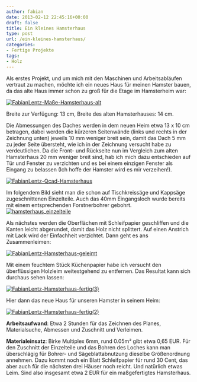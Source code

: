 ```yaml
---
author: fabian
date: 2013-02-12 22:45:16+00:00
draft: false
title: Ein kleines Hamsterhaus
type: post
url: /ein-kleines-hamsterhaus/
categories:
- Fertige Projekte
tags:
- Holz
---
```


Als erstes Projekt, und um mich mit den Maschinen und Arbeitsabläufen vertraut zu machen, möchte ich ein neues Haus für meinen Hamster bauen, da das alte Haus immer schon zu groß für die Etage im Hamsterheim war:

[![FabianLentz-Maße-Hamsterhaus-alt](/wp-content/uploads/2013/02/FabianLentz-Maße-Hamsterhaus-alt-300x201.jpg)
](/wp-content/uploads/2013/02/FabianLentz-Maße-Hamsterhaus-alt.jpg)

<!-- more -->

Breite zur Verfügung: 13 cm, Breite des alten Hamsterhauses: 14 cm.

Die Abmessungen des Daches werden in dem neuen Heim etwa 13 x 10 cm betragen, dabei werden die kürzeren Seitenwände (links und rechts in der Zeichnung unten) jeweils 10 mm weniger breit sein, damit das Dach 5 mm zu jeder Seite übersteht, wie ich in der Zeichnung versucht habe zu verdeutlichen. Da die Front- und Rückseite nun im Vergleich zum alten Hamsterhaus 20 mm weniger breit sind, hab ich mich dazu entschieden auf Tür und Fenster zu verzichten und es bei einem einzigen Fenster als Eingang zu belassen (Ich hoffe der Hamster wird es mir verzeihen!).

[![FabianLentz-Qcad-Hamsterhaus](/wp-content/uploads/2013/02/FabianLentz-Qcad-Hamsterhaus-300x242.png)
](/wp-content/uploads/2013/02/FabianLentz-Qcad-Hamsterhaus.png)


Im folgendem Bild sieht man die schon auf Tischkreissäge und Kappsäge zugeschnittenen Einzelteile. Auch das 40mm Eingangsloch wurde bereits mit einem entsprechenden Forstnerbohrer gebohrt.[![hamsterhaus_einzelteile](https://kellerautomat.com/ebkwordpress/wp-content/uploads/2013/01/hamsterhaus_einzelteile-300x281.jpg)
](https://kellerautomat.com/ebkwordpress/wp-content/uploads/2013/01/hamsterhaus_einzelteile.jpg)


Als nächstes werden die Oberflächen mit Schleifpapier geschliffen und die Kanten leicht abgerundet, damit das Holz nicht splittert. Auf einen Anstrich mit Lack wird der Einfachheit verzichtet. Dann geht es ans Zusammenleimen:

[![FabianLentz-Hamsterhaus-geleimt](/wp-content/uploads/2013/02/FabianLentz-Hamsterhaus-geleimt-300x200.jpg)
](/wp-content/uploads/2013/02/FabianLentz-Hamsterhaus-geleimt.jpg)

Mit einem feuchtem Stück Küchenpapier habe ich versucht den überflüssigen Holzleim weitestgehend zu entfernen. Das Resultat kann sich durchaus sehen lassen:

[![FabianLentz-Hamsterhaus-fertig(3)](/wp-content/uploads/2013/02/FabianLentz-Hamsterhaus-fertig3-300x279.jpg)
](/wp-content/uploads/2013/02/FabianLentz-Hamsterhaus-fertig3.jpg)

Hier dann das neue Haus für unseren Hamster in seinem Heim:

[![FabianLentz-Hamsterhaus-fertig(2)](/wp-content/uploads/2013/02/FabianLentz-Hamsterhaus-fertig2-200x300.jpg)
](/wp-content/uploads/2013/02/FabianLentz-Hamsterhaus-fertig2.jpg)



**Arbeitsaufwand**: Etwa 2 Stunden für das Zeichnen des Planes, Materialsuche, Abmessen und Zuschnitt und Verleimen.

**Materialeinsatz**: Birke Multiplex 6mm, rund 0.05m² gibt etwa 0,65 EUR. Für den Zuschnitt der Einzelteile und das Bohren des Loches kann man überschlägig für Bohrer- und Sägeblattabnutzung dieselbe Größenordnung annehmen. Dazu kommt noch ein Blatt Schleifpapier für rund 30 Cent, das aber auch für die nächsten drei Häuser noch reicht. Und natürlich etwas Leim. Sind also insgesamt etwa 2 EUR für ein maßgefertigtes Hamsterhaus.
